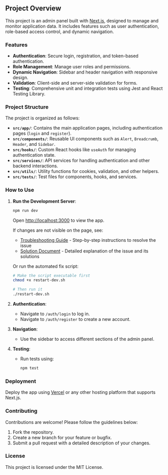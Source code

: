 ## Project Overview

This project is an admin panel built with [Next.js](https://nextjs.org), designed to manage and monitor application data. It includes features such as user authentication, role-based access control, and dynamic navigation.

### Features

- **Authentication**: Secure login, registration, and token-based authentication.
- **Role Management**: Manage user roles and permissions.
- **Dynamic Navigation**: Sidebar and header navigation with responsive design.
- **Validation**: Client-side and server-side validation for forms.
- **Testing**: Comprehensive unit and integration tests using Jest and React Testing Library.

### Project Structure

The project is organized as follows:

- **`src/app/`**: Contains the main application pages, including authentication pages (`login` and `register`).
- **`src/components/`**: Reusable UI components such as `Alert`, `Breadcrumb`, `Header`, and `Sidebar`.
- **`src/hooks/`**: Custom React hooks like `useAuth` for managing authentication state.
- **`src/services/`**: API services for handling authentication and other backend interactions.
- **`src/utils/`**: Utility functions for cookies, validation, and other helpers.
- **`src/tests/`**: Test files for components, hooks, and services.

### How to Use

1. **Run the Development Server**:
   ```bash
   npm run dev
   ```
   Open [http://localhost:3000](http://localhost:3000) to view the app.

   If changes are not visible on the page, see:
   - [Troubleshooting Guide](TROUBLESHOOTING.md) - Step-by-step instructions to resolve the issue
   - [Solution Document](SOLUTION.md) - Detailed explanation of the issue and its solutions

   Or run the automated fix script:
   ```bash
   # Make the script executable first
   chmod +x restart-dev.sh

   # Then run it
   ./restart-dev.sh
   ```

2. **Authentication**:
   - Navigate to `/auth/login` to log in.
   - Navigate to `/auth/register` to create a new account.

3. **Navigation**:
   - Use the sidebar to access different sections of the admin panel.

4. **Testing**:
   - Run tests using:
     ```bash
     npm test
     ```

### Deployment

Deploy the app using [Vercel](https://vercel.com) or any other hosting platform that supports Next.js.

### Contributing

Contributions are welcome! Please follow the guidelines below:

1. Fork the repository.
2. Create a new branch for your feature or bugfix.
3. Submit a pull request with a detailed description of your changes.

### License

This project is licensed under the MIT License.
